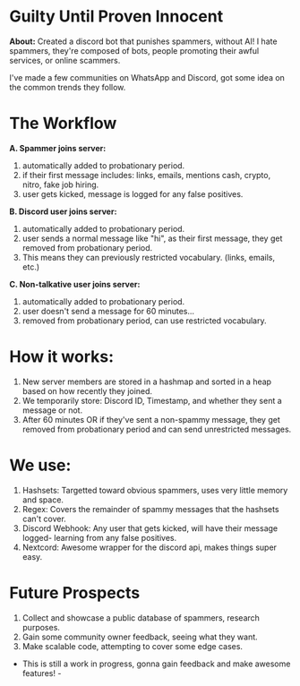 # Guilty Until Proven Innocent

**About:** Created a discord bot that punishes spammers, without AI! I hate spammers, they're composed of bots, people promoting their awful services, or online scammers. 

I've made a few communities on WhatsApp and Discord, got some idea on the common trends they follow.

# The Workflow
**A. Spammer joins server:**
  1. automatically added to probationary period.
  2. if their first message includes: links, emails, mentions cash, crypto, nitro, fake job hiring.
  3. user gets kicked, message is logged for any false positives.

**B. Discord user joins server:**
  1. automatically added to probationary period.
  2. user sends a normal message like "hi", as their first message, they get removed from probationary period.
  3. This means they can previously restricted vocabulary. (links, emails, etc.)

**C. Non-talkative user joins server:**
  1. automatically added to probationary period.
  2. user doesn't send a message for 60 minutes...
  3. removed from probationary period, can use restricted vocabulary.

# How it works:
  1. New server members are stored in a hashmap and sorted in a heap based on how recently they joined.
  2. We temporarily store: Discord ID, Timestamp, and whether they sent a message or not.
  3. After 60 minutes OR if they've sent a non-spammy message, they get removed from probationary period and can send unrestricted messages.

# We use:
  1. Hashsets: Targetted toward obvious spammers, uses very little memory and space.
  2. Regex: Covers the remainder of spammy messages that the hashsets can't cover.
  3. Discord Webhook: Any user that gets kicked, will have their message logged- learning from any false positives.
  4. Nextcord: Awesome wrapper for the discord api, makes things super easy.

# Future Prospects
  1. Collect and showcase a public database of spammers, research purposes.
  2. Gain some community owner feedback, seeing what they want.
  3. Make scalable code, attempting to cover some edge cases.

- This is still a work in progress, gonna gain feedback and make awesome features! -
